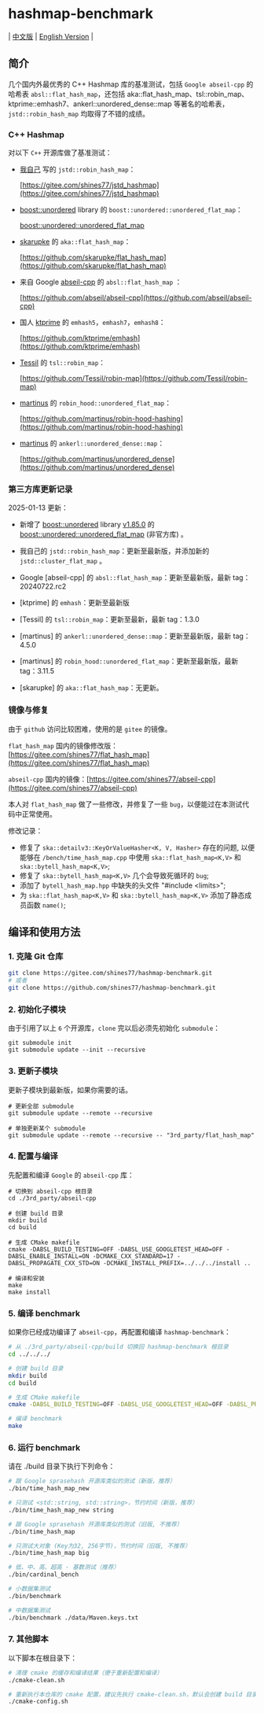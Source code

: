 # hashmap-benchmark

| [中文版](./README.md) | [English Version](./README.en.md) |

## 简介

几个国内外最优秀的 C++ Hashmap 库的基准测试，包括 `Google abseil-cpp` 的哈希表 `absl::flat_hash_map`，还包括 aka::flat_hash_map、tsl::robin_map、ktprime::emhash7、ankerl::unordered_dense::map 等著名的哈希表，`jstd::robin_hash_map` 均取得了不错的成绩。

### C++ Hashmap

对以下 `C++` 开源库做了基准测试：

* [我自己](https://github.com/shines77) 写的 `jstd::robin_hash_map`：

    [https://gitee.com/shines77/jstd_hashmap](https://gitee.com/shines77/jstd_hashmap)

* [boost::unordered](https://github.com/boostorg/unordered) library 的 `boost::unordered::unordered_flat_map`：

    [boost::unordered::unordered_flat_map](https://github.com/MikePopoloski/boost_unordered)

* [skarupke](https://github.com/skarupke) 的 `aka::flat_hash_map`：

    [https://github.com/skarupke/flat_hash_map](https://github.com/skarupke/flat_hash_map)

* 来自 Google [abseil-cpp](https://github.com/abseil) 的 `absl::flat_hash_map` ：

    [https://github.com/abseil/abseil-cpp](https://github.com/abseil/abseil-cpp)

* 国人 [ktprime](https://github.com/ktprime) 的 `emhash5`，`emhash7`，`emhash8`：

    [https://github.com/ktprime/emhash](https://github.com/ktprime/emhash)

* [Tessil](https://github.com/Tessil) 的 `tsl::robin_map`：

    [https://github.com/Tessil/robin-map](https://github.com/Tessil/robin-map)

* [martinus](https://github.com/martinus) 的 `robin_hood::unordered_flat_map`：

    [https://github.com/martinus/robin-hood-hashing](https://github.com/martinus/robin-hood-hashing)

* [martinus](https://github.com/martinus) 的 `ankerl::unordered_dense::map`：

    [https://github.com/martinus/unordered_dense](https://github.com/martinus/unordered_dense)

### 第三方库更新记录

2025-01-13 更新：

- 新增了 [boost::unordered](https://github.com/boostorg/unordered) library [v1.85.0](https://github.com/boostorg/unordered) 的 [boost::unordered::unordered_flat_map](https://github.com/MikePopoloski/boost_unordered) (非官方库) 。

- 我自己的 `jstd::robin_hash_map`：更新至最新版，并添加新的 `jstd::cluster_flat_map` 。

- Google [abseil-cpp] 的 `absl::flat_hash_map`：更新至最新版，最新 tag：20240722.rc2

- [ktprime] 的 `emhash`：更新至最新版

- [Tessil] 的 `tsl::robin_map`：更新至最新，最新 tag：1.3.0

- [martinus] 的 `ankerl::unordered_dense::map`：更新至最新版，最新 tag：4.5.0

- [martinus] 的 `robin_hood::unordered_flat_map`：更新至最新版，最新 tag：3.11.5

- [skarupke] 的 `aka::flat_hash_map`：无更新。

### 镜像与修复

由于 `github` 访问比较困难，使用的是 `gitee` 的镜像。

`flat_hash_map` 国内的镜像修改版：[https://gitee.com/shines77/flat_hash_map](https://gitee.com/shines77/flat_hash_map)

`abseil-cpp` 国内的镜像：[https://gitee.com/shines77/abseil-cpp](https://gitee.com/shines77/abseil-cpp)

本人对 `flat_hash_map` 做了一些修改，并修复了一些 `bug`，以便能过在本测试代码中正常使用。

修改记录：

* 修复了 `ska::detailv3::KeyOrValueHasher<K, V, Hasher>` 存在的问题, 以便能够在 `/bench/time_hash_map.cpp` 中使用 `ska::flat_hash_map<K,V>` 和 `ska::bytell_hash_map<K,V>`;
* 修复了 `ska::bytell_hash_map<K,V>` 几个会导致死循环的 `bug`;
* 添加了 `bytell_hash_map.hpp` 中缺失的头文件 "#include \<limits\>";
* 为 `ska::flat_hash_map<K,V>` 和 `ska::bytell_hash_map<K,V>` 添加了静态成员函数 `name()`;

## 编译和使用方法

### 1. 克隆 Git 仓库

```bash
git clone https://gitee.com/shines77/hashmap-benchmark.git
# 或者
git clone https://github.com/shines77/hashmap-benchmark.git
```

### 2. 初始化子模块

由于引用了以上 `6` 个开源库，`clone` 完以后必须先初始化 `submodule`：

```shell
git submodule init
git submodule update --init --recursive
```

### 3. 更新子模块

更新子模块到最新版，如果你需要的话。

```shell
# 更新全部 submodule
git submodule update --remote --recursive

# 单独更新某个 submodule
git submodule update --remote --recursive -- "3rd_party/flat_hash_map"
```

### 4. 配置与编译

先配置和编译 `Google` 的 `abseil-cpp` 库：

```shell
# 切换到 abseil-cpp 根目录
cd ./3rd_party/abseil-cpp

# 创建 build 目录
mkdir build
cd build

# 生成 CMake makefile
cmake -DABSL_BUILD_TESTING=OFF -DABSL_USE_GOOGLETEST_HEAD=OFF -DABSL_ENABLE_INSTALL=ON -DCMAKE_CXX_STANDARD=17 -DABSL_PROPAGATE_CXX_STD=ON -DCMAKE_INSTALL_PREFIX=../../../install ..

# 编译和安装
make
make install
```

### 5. 编译 benchmark

如果你已经成功编译了 `abseil-cpp`，再配置和编译 `hashmap-benchmark`：


```bash
# 从 ./3rd_party/abseil-cpp/build 切换回 hashmap-benchmark 根目录
cd ../../../

# 创建 build 目录
mkdir build
cd build

# 生成 CMake makefile
cmake -DABSL_BUILD_TESTING=OFF -DABSL_USE_GOOGLETEST_HEAD=OFF -DABSL_PROPAGATE_CXX_STD=ON -DCMAKE_PREFIX_PATH=./install ..

# 编译 benchmark
make
```

### 6. 运行 benchmark

请在 ./build 目录下执行下列命令：

```bash
# 跟 Google sprasehash 开源库类似的测试（新版，推荐）
./bin/time_hash_map_new

# 只测试 <std::string, std::string>，节约时间（新版，推荐）
./bin/time_hash_map_new string

# 跟 Google sprasehash 开源库类似的测试（旧版, 不推荐）
./bin/time_hash_map

# 只测试大对象 (Key为32, 256字节)，节约时间（旧版, 不推荐）
./bin/time_hash_map big

# 低、中、高、超高 - 基数测试（推荐）
./bin/cardinal_bench

# 小数据集测试
./bin/benchmark

# 中数据集测试
./bin/benchmark ./data/Maven.keys.txt
```

### 7. 其他脚本

以下脚本在根目录下：

```bash
# 清理 cmake 的缓存和编译结果（便于重新配置和编译）
./cmake-clean.sh

# 重新执行本仓库的 cmake 配置，建议先执行 cmake-clean.sh，默认会创建 build 目录
./cmake-config.sh
```
